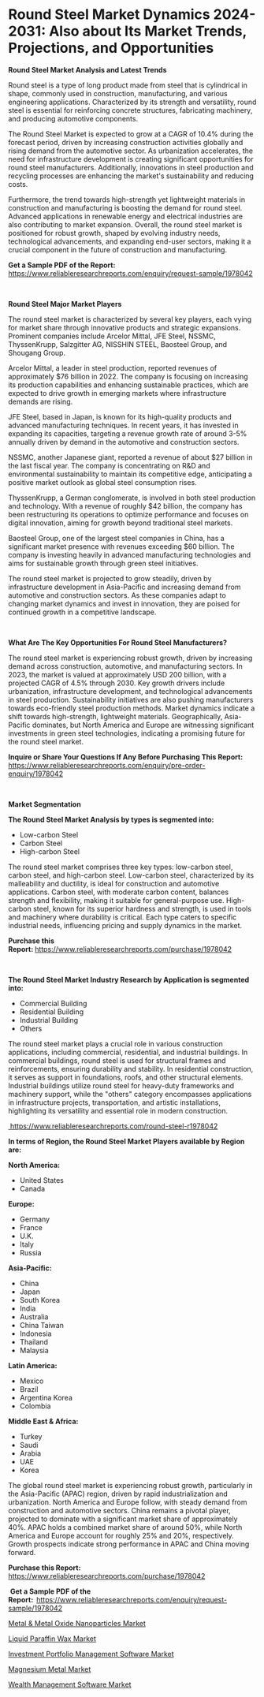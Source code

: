 <p><h1>Round Steel Market Dynamics 2024-2031: Also about Its Market Trends, Projections, and Opportunities</h1></p><p><strong>Round Steel Market Analysis and Latest Trends</strong></p>
<p><p>Round steel is a type of long product made from steel that is cylindrical in shape, commonly used in construction, manufacturing, and various engineering applications. Characterized by its strength and versatility, round steel is essential for reinforcing concrete structures, fabricating machinery, and producing automotive components.</p><p>The Round Steel Market is expected to grow at a CAGR of 10.4% during the forecast period, driven by increasing construction activities globally and rising demand from the automotive sector. As urbanization accelerates, the need for infrastructure development is creating significant opportunities for round steel manufacturers. Additionally, innovations in steel production and recycling processes are enhancing the market's sustainability and reducing costs.</p><p>Furthermore, the trend towards high-strength yet lightweight materials in construction and manufacturing is boosting the demand for round steel. Advanced applications in renewable energy and electrical industries are also contributing to market expansion. Overall, the round steel market is positioned for robust growth, shaped by evolving industry needs, technological advancements, and expanding end-user sectors, making it a crucial component in the future of construction and manufacturing.</p></p>
<p><strong>Get a Sample PDF of the Report:&nbsp;</strong> <a href="https://www.reliableresearchreports.com/enquiry/request-sample/1978042?utm_campaign=9&utm_medium=2&utm_source=Github&utm_content=ia&utm_term=14112024&utm_id=round-steel">https://www.reliableresearchreports.com/enquiry/request-sample/1978042</a></p>
<p>&nbsp;</p>
<p><strong>Round Steel Major Market Players</strong></p>
<p><p>The round steel market is characterized by several key players, each vying for market share through innovative products and strategic expansions. Prominent companies include Arcelor Mittal, JFE Steel, NSSMC, ThyssenKrupp, Salzgitter AG, NISSHIN STEEL, Baosteel Group, and Shougang Group.</p><p>Arcelor Mittal, a leader in steel production, reported revenues of approximately $76 billion in 2022. The company is focusing on increasing its production capabilities and enhancing sustainable practices, which are expected to drive growth in emerging markets where infrastructure demands are rising.</p><p>JFE Steel, based in Japan, is known for its high-quality products and advanced manufacturing techniques. In recent years, it has invested in expanding its capacities, targeting a revenue growth rate of around 3-5% annually driven by demand in the automotive and construction sectors.</p><p>NSSMC, another Japanese giant, reported a revenue of about $27 billion in the last fiscal year. The company is concentrating on R&D and environmental sustainability to maintain its competitive edge, anticipating a positive market outlook as global steel consumption rises.</p><p>ThyssenKrupp, a German conglomerate, is involved in both steel production and technology. With a revenue of roughly $42 billion, the company has been restructuring its operations to optimize performance and focuses on digital innovation, aiming for growth beyond traditional steel markets.</p><p>Baosteel Group, one of the largest steel companies in China, has a significant market presence with revenues exceeding $60 billion. The company is investing heavily in advanced manufacturing technologies and aims for sustainable growth through green steel initiatives.</p><p>The round steel market is projected to grow steadily, driven by infrastructure development in Asia-Pacific and increasing demand from automotive and construction sectors. As these companies adapt to changing market dynamics and invest in innovation, they are poised for continued growth in a competitive landscape.</p></p>
<p>&nbsp;</p>
<p><strong>What Are The Key Opportunities For Round Steel Manufacturers?</strong></p>
<p><p>The round steel market is experiencing robust growth, driven by increasing demand across construction, automotive, and manufacturing sectors. In 2023, the market is valued at approximately USD 200 billion, with a projected CAGR of 4.5% through 2030. Key growth drivers include urbanization, infrastructure development, and technological advancements in steel production. Sustainability initiatives are also pushing manufacturers towards eco-friendly steel production methods. Market dynamics indicate a shift towards high-strength, lightweight materials. Geographically, Asia-Pacific dominates, but North America and Europe are witnessing significant investments in green steel technologies, indicating a promising future for the round steel market.</p></p>
<p><strong>Inquire or Share Your Questions If Any Before Purchasing This Report:</strong> <a href="https://www.reliableresearchreports.com/enquiry/pre-order-enquiry/1978042?utm_campaign=9&utm_medium=2&utm_source=Github&utm_content=ia&utm_term=14112024&utm_id=round-steel">https://www.reliableresearchreports.com/enquiry/pre-order-enquiry/1978042</a></p>
<p>&nbsp;</p>
<p><strong>Market Segmentation</strong></p>
<p><strong>The Round Steel Market Analysis by types is segmented into:</strong></p>
<p><ul><li>Low-carbon Steel</li><li>Carbon Steel</li><li>High-carbon Steel</li></ul></p>
<p><p>The round steel market comprises three key types: low-carbon steel, carbon steel, and high-carbon steel. Low-carbon steel, characterized by its malleability and ductility, is ideal for construction and automotive applications. Carbon steel, with moderate carbon content, balances strength and flexibility, making it suitable for general-purpose use. High-carbon steel, known for its superior hardness and strength, is used in tools and machinery where durability is critical. Each type caters to specific industrial needs, influencing pricing and supply dynamics in the market.</p></p>
<p><strong>Purchase this Report:&nbsp;</strong><a href="https://www.reliableresearchreports.com/purchase/1978042?utm_campaign=9&utm_medium=2&utm_source=Github&utm_content=ia&utm_term=14112024&utm_id=round-steel">https://www.reliableresearchreports.com/purchase/1978042</a></p>
<p>&nbsp;</p>
<p><strong>The Round Steel Market Industry Research by Application is segmented into:</strong></p>
<p><ul><li>Commercial Building</li><li>Residential Building</li><li>Industrial Building</li><li>Others</li></ul></p>
<p><p>The round steel market plays a crucial role in various construction applications, including commercial, residential, and industrial buildings. In commercial buildings, round steel is used for structural frames and reinforcements, ensuring durability and stability. In residential construction, it serves as support in foundations, roofs, and other structural elements. Industrial buildings utilize round steel for heavy-duty frameworks and machinery support, while the "others" category encompasses applications in infrastructure projects, transportation, and artistic installations, highlighting its versatility and essential role in modern construction.</p></p>
<p><a href="https://www.reliableresearchreports.com/round-steel-r1978042?utm_campaign=9&utm_medium=2&utm_source=Github&utm_content=ia&utm_term=14112024&utm_id=round-steel">&nbsp;https://www.reliableresearchreports.com/round-steel-r1978042</a></p>
<p><strong>In terms of Region, the Round Steel Market Players available by Region are:</strong></p>
<p>
    <p> <strong> North America: </strong>
        <ul>
            <li>United States</li>
            <li>Canada</li>
        </ul>
        </p> 
    <p> <strong> Europe: </strong>
        <ul>
            <li>Germany</li>
            <li>France</li>
            <li>U.K.</li>
            <li>Italy</li>
            <li>Russia</li>
        </ul>
        </p> 
    <p> <strong> Asia-Pacific: </strong>
        <ul>
            <li>China</li>
            <li>Japan</li>
            <li>South Korea</li>
            <li>India</li>
            <li>Australia</li>
            <li>China Taiwan</li>
            <li>Indonesia</li>
            <li>Thailand</li>
            <li>Malaysia</li>
        </ul>
        </p> 
    <p> <strong> Latin America: </strong>
        <ul>
            <li>Mexico</li>
            <li>Brazil</li>
            <li>Argentina Korea</li>
            <li>Colombia</li>
        </ul>
        </p> 
    <p> <strong> Middle East & Africa: </strong>
        <ul>
            <li>Turkey</li>
            <li>Saudi</li>
            <li>Arabia</li>
            <li>UAE</li>
            <li>Korea</li>
        </ul>
    </p>
    </p>
<p><p>The global round steel market is experiencing robust growth, particularly in the Asia-Pacific (APAC) region, driven by rapid industrialization and urbanization. North America and Europe follow, with steady demand from construction and automotive sectors. China remains a pivotal player, projected to dominate with a significant market share of approximately 40%. APAC holds a combined market share of around 50%, while North America and Europe account for roughly 25% and 20%, respectively. Growth prospects indicate strong performance in APAC and China moving forward.</p></p>
<p><strong>Purchase this Report: </strong><a href="https://www.reliableresearchreports.com/purchase/1978042?utm_campaign=9&utm_medium=2&utm_source=Github&utm_content=ia&utm_term=14112024&utm_id=round-steel">https://www.reliableresearchreports.com/purchase/1978042</a></p>
<p>&nbsp;<strong>Get a Sample PDF of the Report:&nbsp;&nbsp;</strong><a href="https://www.reliableresearchreports.com/enquiry/request-sample/1978042?utm_campaign=9&utm_medium=2&utm_source=Github&utm_content=ia&utm_term=14112024&utm_id=round-steel">https://www.reliableresearchreports.com/enquiry/request-sample/1978042</a></p>
<p><strong></strong></p>
<p><p><a href="https://github.com/hgf64gh/Market-Research-Report-List-1/blob/main/metal-metal-oxide-nanoparticles-market.md?utm_campaign=9&utm_medium=2&utm_source=Github&utm_content=ia&utm_term=14112024&utm_id=round-steel">Metal & Metal Oxide Nanoparticles Market</a></p><p><a href="https://www.linkedin.com/pulse/global-liquid-paraffin-wax-market-opportunities-forecast-period-rcwaf?utm_campaign=9&utm_medium=2&utm_source=Github&utm_content=ia&utm_term=14112024&utm_id=round-steel">Liquid Paraffin Wax Market</a></p><p><a href="https://issuu.com/reportprime-2/docs/investment-portfolio-management-sof_5fc6f4b6557c21?utm_campaign=9&utm_medium=2&utm_source=Github&utm_content=ia&utm_term=14112024&utm_id=round-steel">Investment Portfolio Management Software Market</a></p><p><a href="https://github.com/marloy8/Market-Research-Report-List-6/blob/main/magnesium-metal-market.md?utm_campaign=9&utm_medium=2&utm_source=Github&utm_content=ia&utm_term=14112024&utm_id=round-steel">Magnesium Metal Market</a></p><p><a href="https://issuu.com/reportprime-2/docs/wealth-management-software-market-s_7e0e6ae1307c0c?utm_campaign=9&utm_medium=2&utm_source=Github&utm_content=ia&utm_term=14112024&utm_id=round-steel">Wealth Management Software Market</a></p></p>